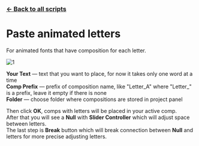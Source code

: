### [← Back to all scripts](https://github.com/mrmrrr/AE-scripts)  
# Paste animated letters
For animated fonts that have composition for each letter.  

![1](https://user-images.githubusercontent.com/14022216/171141445-66bc1f04-fc4b-4abc-a0db-a80cf1b0816d.png)



**Your Text** — text that you want to place, for now it takes only one word at a time  
**Comp Prefix** — prefix of composition name, like "Letter_A" where "Letter_" is a prefix, leave it empty if there is none  
**Folder** — choose folder where compositions are stored in project panel  

  
  
Then click **OK**, comps with letters will be placed in your active comp.  
After that you will see a **Null** with **Slider Controller** which will adjust space between letters.  
The last step is **Break** button which will break connection between **Null** and letters for more precise adjusting letters.
